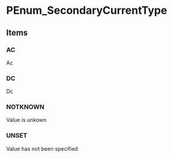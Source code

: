 # PEnum_SecondaryCurrentType


<!-- end of short definition -->
## Items

### AC
Ac

### DC
Dc

### NOTKNOWN
Value is unkown

### UNSET
Value has not been specified
